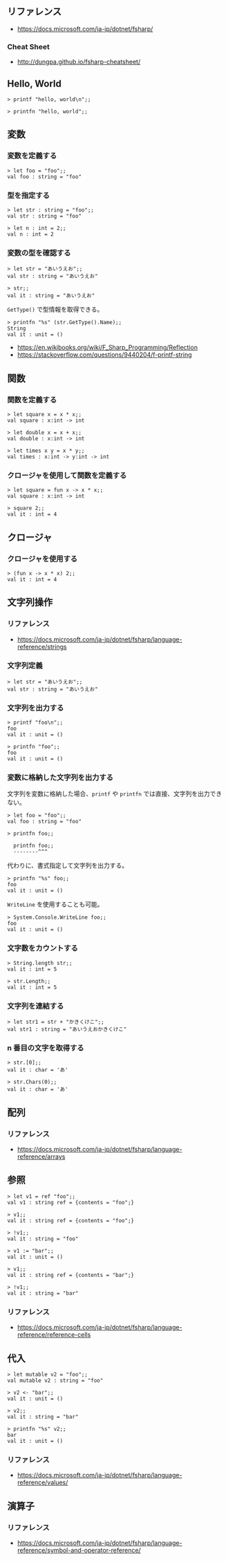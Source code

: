 
## リファレンス
- https://docs.microsoft.com/ja-jp/dotnet/fsharp/

### Cheat Sheet
- http://dungpa.github.io/fsharp-cheatsheet/

## Hello, World

````
> printf "hello, world\n";;
````

````
> printfn "hello, world";;
````

## 変数

### 変数を定義する

````
> let foo = "foo";;
val foo : string = "foo"
````

### 型を指定する

````
> let str : string = "foo";;
val str : string = "foo"

> let n : int = 2;;
val n : int = 2
````

### 変数の型を確認する

````
> let str = "あいうえお";;
val str : string = "あいうえお"

> str;;
val it : string = "あいうえお"
````

`GetType()` で型情報を取得できる。

````
> printfn "%s" (str.GetType().Name);;
String
val it : unit = ()
````

- https://en.wikibooks.org/wiki/F_Sharp_Programming/Reflection
- https://stackoverflow.com/questions/9440204/f-printf-string

## 関数

### 関数を定義する

````
> let square x = x * x;;
val square : x:int -> int

> let double x = x + x;;
val double : x:int -> int

> let times x y = x * y;;
val times : x:int -> y:int -> int
````

### クロージャを使用して関数を定義する

````
> let square = fun x -> x * x;;
val square : x:int -> int

> square 2;;
val it : int = 4
````

## クロージャ

### クロージャを使用する

````
> (fun x -> x * x) 2;;
val it : int = 4
````

## 文字列操作

### リファレンス
- https://docs.microsoft.com/ja-jp/dotnet/fsharp/language-reference/strings

### 文字列定義

````
> let str = "あいうえお";;
val str : string = "あいうえお"
````

### 文字列を出力する

````
> printf "foo\n";;
foo
val it : unit = ()
````

````
> printfn "foo";;
foo
val it : unit = ()
````

### 変数に格納した文字列を出力する

文字列を変数に格納した場合、`printf` や `printfn` では直接、文字列を出力できない。

````
> let foo = "foo";;
val foo : string = "foo"

> printfn foo;;

  printfn foo;;
  --------^^^
````

代わりに、書式指定して文字列を出力する。

````
> printfn "%s" foo;;
foo
val it : unit = ()
````

`WriteLine` を使用することも可能。

````
> System.Console.WriteLine foo;;
foo
val it : unit = ()
````

### 文字数をカウントする

````
> String.length str;;
val it : int = 5
````

````
> str.Length;;
val it : int = 5
````

### 文字列を連結する

````
> let str1 = str + "かきくけこ";;
val str1 : string = "あいうえおかきくけこ"
````

### n 番目の文字を取得する

````
> str.[0];;
val it : char = 'あ'
````

````
> str.Chars(0);;
val it : char = 'あ'
````

## 配列

### リファレンス

- https://docs.microsoft.com/ja-jp/dotnet/fsharp/language-reference/arrays

## 参照

````
> let v1 = ref "foo";;
val v1 : string ref = {contents = "foo";}

> v1;;
val it : string ref = {contents = "foo";}

> !v1;;
val it : string = "foo"

> v1 := "bar";;
val it : unit = ()

> v1;;
val it : string ref = {contents = "bar";}

> !v1;;
val it : string = "bar"
````

### リファレンス

- https://docs.microsoft.com/ja-jp/dotnet/fsharp/language-reference/reference-cells

## 代入

````
> let mutable v2 = "foo";;
val mutable v2 : string = "foo"

> v2 <- "bar";;
val it : unit = ()

> v2;;
val it : string = "bar"

> printfn "%s" v2;;
bar
val it : unit = ()

````

### リファレンス

- https://docs.microsoft.com/ja-jp/dotnet/fsharp/language-reference/values/

## 演算子

### リファレンス

- https://docs.microsoft.com/ja-jp/dotnet/fsharp/language-reference/symbol-and-operator-reference/

